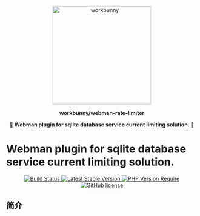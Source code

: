 <p align="center"><img width="260px" src="https://chaz6chez.cn/images/workbunny-logo.png" alt="workbunny"></p>

**<p align="center">workbunny/webman-rate-limiter</p>**

**<p align="center">🐇  Webman plugin for sqlite database service current limiting solution. 🐇</p>**

# Webman plugin for sqlite database service current limiting solution.

<div align="center">
    <a href="https://github.com/workbunny/webman-rate-limiter/actions">
        <img src="https://github.com/workbunny/webman-rate-limiter/actions/workflows/CI.yml/badge.svg" alt="Build Status">
    </a>
    <a href="https://github.com/workbunny/webman-rate-limiter/releases">
        <img alt="Latest Stable Version" src="http://poser.pugx.org/workbunny/webman-rate-limiter/v">
    </a>
    <a href="https://github.com/workbunny/webman-rate-limiter/blob/main/composer.json">
        <img alt="PHP Version Require" src="http://poser.pugx.org/workbunny/webman-rate-limiter/require/php">
    </a>
    <a href="https://github.com/workbunny/webman-rate-limiter/blob/main/LICENSE">
        <img alt="GitHub license" src="http://poser.pugx.org/workbunny/webman-rate-limiter/license">
    </a>
</div>


## 简介
